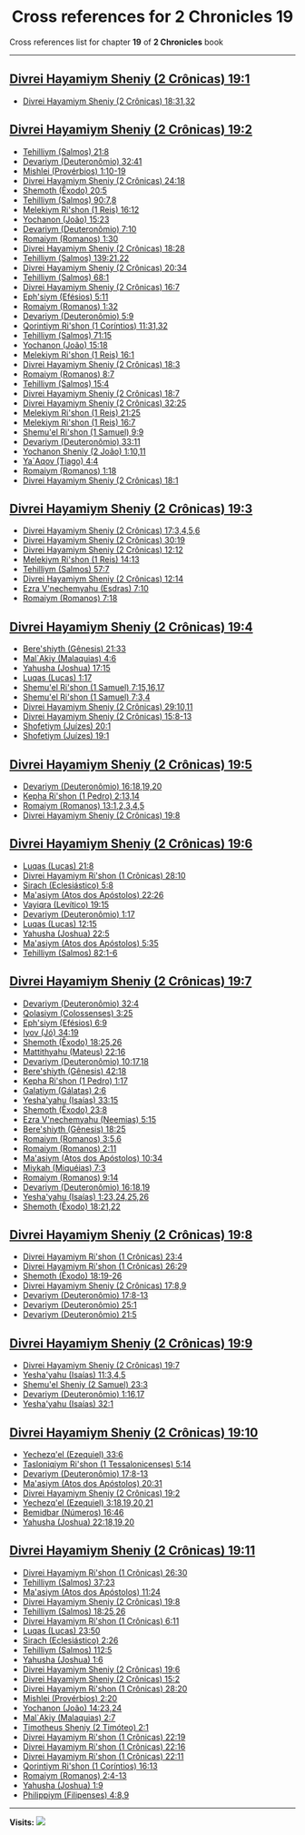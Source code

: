 <div align="center">

# Cross references for **2 Chronicles 19**
</div>

Cross references list for chapter **19** of **2 Chronicles** book

---

<h2 id="1"><a href="https://bible.ozzuu.com/pt_yah/2Ch/19#1" target="_blank">Divrei Hayamiym Sheniy (2 Crônicas) 19:1</a></h2>

- [Divrei Hayamiym Sheniy (2 Crônicas) 18:31,32](https://bible.ozzuu.com/pt_yah/2Ch/18#31)
<h2 id="2"><a href="https://bible.ozzuu.com/pt_yah/2Ch/19#2" target="_blank">Divrei Hayamiym Sheniy (2 Crônicas) 19:2</a></h2>

- [Tehilliym (Salmos) 21:8](https://bible.ozzuu.com/pt_yah/Psa/21#8)
- [Devariym (Deuteronômio) 32:41](https://bible.ozzuu.com/pt_yah/Deu/32#41)
- [Mishlei (Provérbios) 1:10-19](https://bible.ozzuu.com/pt_yah/Pro/1#10)
- [Divrei Hayamiym Sheniy (2 Crônicas) 24:18](https://bible.ozzuu.com/pt_yah/2Ch/24#18)
- [Shemoth (Êxodo) 20:5](https://bible.ozzuu.com/pt_yah/Exo/20#5)
- [Tehilliym (Salmos) 90:7,8](https://bible.ozzuu.com/pt_yah/Psa/90#7)
- [Melekiym Ri'shon (1 Reis) 16:12](https://bible.ozzuu.com/pt_yah/1Ki/16#12)
- [Yochanon (João) 15:23](https://bible.ozzuu.com/pt_yah/Joh/15#23)
- [Devariym (Deuteronômio) 7:10](https://bible.ozzuu.com/pt_yah/Deu/7#10)
- [Romaiym (Romanos) 1:30](https://bible.ozzuu.com/pt_yah/Rom/1#30)
- [Divrei Hayamiym Sheniy (2 Crônicas) 18:28](https://bible.ozzuu.com/pt_yah/2Ch/18#28)
- [Tehilliym (Salmos) 139:21,22](https://bible.ozzuu.com/pt_yah/Psa/139#21)
- [Divrei Hayamiym Sheniy (2 Crônicas) 20:34](https://bible.ozzuu.com/pt_yah/2Ch/20#34)
- [Tehilliym (Salmos) 68:1](https://bible.ozzuu.com/pt_yah/Psa/68#1)
- [Divrei Hayamiym Sheniy (2 Crônicas) 16:7](https://bible.ozzuu.com/pt_yah/2Ch/16#7)
- [Eph'siym (Efésios) 5:11](https://bible.ozzuu.com/pt_yah/Eph/5#11)
- [Romaiym (Romanos) 1:32](https://bible.ozzuu.com/pt_yah/Rom/1#32)
- [Devariym (Deuteronômio) 5:9](https://bible.ozzuu.com/pt_yah/Deu/5#9)
- [Qorintiym Ri'shon (1 Coríntios) 11:31,32](https://bible.ozzuu.com/pt_yah/1Co/11#31)
- [Tehilliym (Salmos) 71:15](https://bible.ozzuu.com/pt_yah/Psa/71#15)
- [Yochanon (João) 15:18](https://bible.ozzuu.com/pt_yah/Joh/15#18)
- [Melekiym Ri'shon (1 Reis) 16:1](https://bible.ozzuu.com/pt_yah/1Ki/16#1)
- [Divrei Hayamiym Sheniy (2 Crônicas) 18:3](https://bible.ozzuu.com/pt_yah/2Ch/18#3)
- [Romaiym (Romanos) 8:7](https://bible.ozzuu.com/pt_yah/Rom/8#7)
- [Tehilliym (Salmos) 15:4](https://bible.ozzuu.com/pt_yah/Psa/15#4)
- [Divrei Hayamiym Sheniy (2 Crônicas) 18:7](https://bible.ozzuu.com/pt_yah/2Ch/18#7)
- [Divrei Hayamiym Sheniy (2 Crônicas) 32:25](https://bible.ozzuu.com/pt_yah/2Ch/32#25)
- [Melekiym Ri'shon (1 Reis) 21:25](https://bible.ozzuu.com/pt_yah/1Ki/21#25)
- [Melekiym Ri'shon (1 Reis) 16:7](https://bible.ozzuu.com/pt_yah/1Ki/16#7)
- [Shemu'el Ri'shon (1 Samuel) 9:9](https://bible.ozzuu.com/pt_yah/1Sm/9#9)
- [Devariym (Deuteronômio) 33:11](https://bible.ozzuu.com/pt_yah/Deu/33#11)
- [Yochanon Sheniy (2 João) 1:10,11](https://bible.ozzuu.com/pt_yah/2Jo/1#10)
- [Ya`Aqov (Tiago) 4:4](https://bible.ozzuu.com/pt_yah/Jam/4#4)
- [Romaiym (Romanos) 1:18](https://bible.ozzuu.com/pt_yah/Rom/1#18)
- [Divrei Hayamiym Sheniy (2 Crônicas) 18:1](https://bible.ozzuu.com/pt_yah/2Ch/18#1)
<h2 id="3"><a href="https://bible.ozzuu.com/pt_yah/2Ch/19#3" target="_blank">Divrei Hayamiym Sheniy (2 Crônicas) 19:3</a></h2>

- [Divrei Hayamiym Sheniy (2 Crônicas) 17:3,4,5,6](https://bible.ozzuu.com/pt_yah/2Ch/17#3)
- [Divrei Hayamiym Sheniy (2 Crônicas) 30:19](https://bible.ozzuu.com/pt_yah/2Ch/30#19)
- [Divrei Hayamiym Sheniy (2 Crônicas) 12:12](https://bible.ozzuu.com/pt_yah/2Ch/12#12)
- [Melekiym Ri'shon (1 Reis) 14:13](https://bible.ozzuu.com/pt_yah/1Ki/14#13)
- [Tehilliym (Salmos) 57:7](https://bible.ozzuu.com/pt_yah/Psa/57#7)
- [Divrei Hayamiym Sheniy (2 Crônicas) 12:14](https://bible.ozzuu.com/pt_yah/2Ch/12#14)
- [Ezra V'nechemyahu (Esdras) 7:10](https://bible.ozzuu.com/pt_yah/1Ez/7#10)
- [Romaiym (Romanos) 7:18](https://bible.ozzuu.com/pt_yah/Rom/7#18)
<h2 id="4"><a href="https://bible.ozzuu.com/pt_yah/2Ch/19#4" target="_blank">Divrei Hayamiym Sheniy (2 Crônicas) 19:4</a></h2>

- [Bere'shiyth (Gênesis) 21:33](https://bible.ozzuu.com/pt_yah/Gen/21#33)
- [Mal`Akiy (Malaquias) 4:6](https://bible.ozzuu.com/pt_yah/Mal/4#6)
- [Yahusha (Joshua) 17:15](https://bible.ozzuu.com/pt_yah/Jos/17#15)
- [Luqas (Lucas) 1:17](https://bible.ozzuu.com/pt_yah/Luk/1#17)
- [Shemu'el Ri'shon (1 Samuel) 7:15,16,17](https://bible.ozzuu.com/pt_yah/1Sm/7#15)
- [Shemu'el Ri'shon (1 Samuel) 7:3,4](https://bible.ozzuu.com/pt_yah/1Sm/7#3)
- [Divrei Hayamiym Sheniy (2 Crônicas) 29:10,11](https://bible.ozzuu.com/pt_yah/2Ch/29#10)
- [Divrei Hayamiym Sheniy (2 Crônicas) 15:8-13](https://bible.ozzuu.com/pt_yah/2Ch/15#8)
- [Shofetiym (Juízes) 20:1](https://bible.ozzuu.com/pt_yah/Jdg/20#1)
- [Shofetiym (Juízes) 19:1](https://bible.ozzuu.com/pt_yah/Jdg/19#1)
<h2 id="5"><a href="https://bible.ozzuu.com/pt_yah/2Ch/19#5" target="_blank">Divrei Hayamiym Sheniy (2 Crônicas) 19:5</a></h2>

- [Devariym (Deuteronômio) 16:18,19,20](https://bible.ozzuu.com/pt_yah/Deu/16#18)
- [Kepha Ri'shon (1 Pedro) 2:13,14](https://bible.ozzuu.com/pt_yah/1Pe/2#13)
- [Romaiym (Romanos) 13:1,2,3,4,5](https://bible.ozzuu.com/pt_yah/Rom/13#1)
- [Divrei Hayamiym Sheniy (2 Crônicas) 19:8](https://bible.ozzuu.com/pt_yah/2Ch/19#8)
<h2 id="6"><a href="https://bible.ozzuu.com/pt_yah/2Ch/19#6" target="_blank">Divrei Hayamiym Sheniy (2 Crônicas) 19:6</a></h2>

- [Luqas (Lucas) 21:8](https://bible.ozzuu.com/pt_yah/Luk/21#8)
- [Divrei Hayamiym Ri'shon (1 Crônicas) 28:10](https://bible.ozzuu.com/pt_yah/1Ch/28#10)
- [Sirach (Eclesiástico) 5:8](https://bible.ozzuu.com/pt_yah/Sir/5#8)
- [Ma'asiym (Atos dos Apóstolos) 22:26](https://bible.ozzuu.com/pt_yah/Act/22#26)
- [Vayiqra (Levítico) 19:15](https://bible.ozzuu.com/pt_yah/Lev/19#15)
- [Devariym (Deuteronômio) 1:17](https://bible.ozzuu.com/pt_yah/Deu/1#17)
- [Luqas (Lucas) 12:15](https://bible.ozzuu.com/pt_yah/Luk/12#15)
- [Yahusha (Joshua) 22:5](https://bible.ozzuu.com/pt_yah/Jos/22#5)
- [Ma'asiym (Atos dos Apóstolos) 5:35](https://bible.ozzuu.com/pt_yah/Act/5#35)
- [Tehilliym (Salmos) 82:1-6](https://bible.ozzuu.com/pt_yah/Psa/82#1)
<h2 id="7"><a href="https://bible.ozzuu.com/pt_yah/2Ch/19#7" target="_blank">Divrei Hayamiym Sheniy (2 Crônicas) 19:7</a></h2>

- [Devariym (Deuteronômio) 32:4](https://bible.ozzuu.com/pt_yah/Deu/32#4)
- [Qolasiym (Colossenses) 3:25](https://bible.ozzuu.com/pt_yah/Col/3#25)
- [Eph'siym (Efésios) 6:9](https://bible.ozzuu.com/pt_yah/Eph/6#9)
- [Iyov (Jó) 34:19](https://bible.ozzuu.com/pt_yah/Job/34#19)
- [Shemoth (Êxodo) 18:25,26](https://bible.ozzuu.com/pt_yah/Exo/18#25)
- [Mattithyahu (Mateus) 22:16](https://bible.ozzuu.com/pt_yah/Mat/22#16)
- [Devariym (Deuteronômio) 10:17,18](https://bible.ozzuu.com/pt_yah/Deu/10#17)
- [Bere'shiyth (Gênesis) 42:18](https://bible.ozzuu.com/pt_yah/Gen/42#18)
- [Kepha Ri'shon (1 Pedro) 1:17](https://bible.ozzuu.com/pt_yah/1Pe/1#17)
- [Galatiym (Gálatas) 2:6](https://bible.ozzuu.com/pt_yah/Gal/2#6)
- [Yesha'yahu (Isaías) 33:15](https://bible.ozzuu.com/pt_yah/Isa/33#15)
- [Shemoth (Êxodo) 23:8](https://bible.ozzuu.com/pt_yah/Exo/23#8)
- [Ezra V'nechemyahu (Neemias) 5:15](https://bible.ozzuu.com/pt_yah/Neh/5#15)
- [Bere'shiyth (Gênesis) 18:25](https://bible.ozzuu.com/pt_yah/Gen/18#25)
- [Romaiym (Romanos) 3:5,6](https://bible.ozzuu.com/pt_yah/Rom/3#5)
- [Romaiym (Romanos) 2:11](https://bible.ozzuu.com/pt_yah/Rom/2#11)
- [Ma'asiym (Atos dos Apóstolos) 10:34](https://bible.ozzuu.com/pt_yah/Act/10#34)
- [Miykah (Miquéias) 7:3](https://bible.ozzuu.com/pt_yah/Mic/7#3)
- [Romaiym (Romanos) 9:14](https://bible.ozzuu.com/pt_yah/Rom/9#14)
- [Devariym (Deuteronômio) 16:18,19](https://bible.ozzuu.com/pt_yah/Deu/16#18)
- [Yesha'yahu (Isaías) 1:23,24,25,26](https://bible.ozzuu.com/pt_yah/Isa/1#23)
- [Shemoth (Êxodo) 18:21,22](https://bible.ozzuu.com/pt_yah/Exo/18#21)
<h2 id="8"><a href="https://bible.ozzuu.com/pt_yah/2Ch/19#8" target="_blank">Divrei Hayamiym Sheniy (2 Crônicas) 19:8</a></h2>

- [Divrei Hayamiym Ri'shon (1 Crônicas) 23:4](https://bible.ozzuu.com/pt_yah/1Ch/23#4)
- [Divrei Hayamiym Ri'shon (1 Crônicas) 26:29](https://bible.ozzuu.com/pt_yah/1Ch/26#29)
- [Shemoth (Êxodo) 18:19-26](https://bible.ozzuu.com/pt_yah/Exo/18#19)
- [Divrei Hayamiym Sheniy (2 Crônicas) 17:8,9](https://bible.ozzuu.com/pt_yah/2Ch/17#8)
- [Devariym (Deuteronômio) 17:8-13](https://bible.ozzuu.com/pt_yah/Deu/17#8)
- [Devariym (Deuteronômio) 25:1](https://bible.ozzuu.com/pt_yah/Deu/25#1)
- [Devariym (Deuteronômio) 21:5](https://bible.ozzuu.com/pt_yah/Deu/21#5)
<h2 id="9"><a href="https://bible.ozzuu.com/pt_yah/2Ch/19#9" target="_blank">Divrei Hayamiym Sheniy (2 Crônicas) 19:9</a></h2>

- [Divrei Hayamiym Sheniy (2 Crônicas) 19:7](https://bible.ozzuu.com/pt_yah/2Ch/19#7)
- [Yesha'yahu (Isaías) 11:3,4,5](https://bible.ozzuu.com/pt_yah/Isa/11#3)
- [Shemu'el Sheniy (2 Samuel) 23:3](https://bible.ozzuu.com/pt_yah/2Sm/23#3)
- [Devariym (Deuteronômio) 1:16,17](https://bible.ozzuu.com/pt_yah/Deu/1#16)
- [Yesha'yahu (Isaías) 32:1](https://bible.ozzuu.com/pt_yah/Isa/32#1)
<h2 id="10"><a href="https://bible.ozzuu.com/pt_yah/2Ch/19#10" target="_blank">Divrei Hayamiym Sheniy (2 Crônicas) 19:10</a></h2>

- [Yechezq'el (Ezequiel) 33:6](https://bible.ozzuu.com/pt_yah/Eze/33#6)
- [Tasloniqiym Ri'shon (1 Tessalonicenses) 5:14](https://bible.ozzuu.com/pt_yah/1Th/5#14)
- [Devariym (Deuteronômio) 17:8-13](https://bible.ozzuu.com/pt_yah/Deu/17#8)
- [Ma'asiym (Atos dos Apóstolos) 20:31](https://bible.ozzuu.com/pt_yah/Act/20#31)
- [Divrei Hayamiym Sheniy (2 Crônicas) 19:2](https://bible.ozzuu.com/pt_yah/2Ch/19#2)
- [Yechezq'el (Ezequiel) 3:18,19,20,21](https://bible.ozzuu.com/pt_yah/Eze/3#18)
- [Bemidbar (Números) 16:46](https://bible.ozzuu.com/pt_yah/Num/16#46)
- [Yahusha (Joshua) 22:18,19,20](https://bible.ozzuu.com/pt_yah/Jos/22#18)
<h2 id="11"><a href="https://bible.ozzuu.com/pt_yah/2Ch/19#11" target="_blank">Divrei Hayamiym Sheniy (2 Crônicas) 19:11</a></h2>

- [Divrei Hayamiym Ri'shon (1 Crônicas) 26:30](https://bible.ozzuu.com/pt_yah/1Ch/26#30)
- [Tehilliym (Salmos) 37:23](https://bible.ozzuu.com/pt_yah/Psa/37#23)
- [Ma'asiym (Atos dos Apóstolos) 11:24](https://bible.ozzuu.com/pt_yah/Act/11#24)
- [Divrei Hayamiym Sheniy (2 Crônicas) 19:8](https://bible.ozzuu.com/pt_yah/2Ch/19#8)
- [Tehilliym (Salmos) 18:25,26](https://bible.ozzuu.com/pt_yah/Psa/18#25)
- [Divrei Hayamiym Ri'shon (1 Crônicas) 6:11](https://bible.ozzuu.com/pt_yah/1Ch/6#11)
- [Luqas (Lucas) 23:50](https://bible.ozzuu.com/pt_yah/Luk/23#50)
- [Sirach (Eclesiástico) 2:26](https://bible.ozzuu.com/pt_yah/Sir/2#26)
- [Tehilliym (Salmos) 112:5](https://bible.ozzuu.com/pt_yah/Psa/112#5)
- [Yahusha (Joshua) 1:6](https://bible.ozzuu.com/pt_yah/Jos/1#6)
- [Divrei Hayamiym Sheniy (2 Crônicas) 19:6](https://bible.ozzuu.com/pt_yah/2Ch/19#6)
- [Divrei Hayamiym Sheniy (2 Crônicas) 15:2](https://bible.ozzuu.com/pt_yah/2Ch/15#2)
- [Divrei Hayamiym Ri'shon (1 Crônicas) 28:20](https://bible.ozzuu.com/pt_yah/1Ch/28#20)
- [Mishlei (Provérbios) 2:20](https://bible.ozzuu.com/pt_yah/Pro/2#20)
- [Yochanon (João) 14:23,24](https://bible.ozzuu.com/pt_yah/Joh/14#23)
- [Mal`Akiy (Malaquias) 2:7](https://bible.ozzuu.com/pt_yah/Mal/2#7)
- [Timotheus Sheniy (2 Timóteo) 2:1](https://bible.ozzuu.com/pt_yah/2Ti/2#1)
- [Divrei Hayamiym Ri'shon (1 Crônicas) 22:19](https://bible.ozzuu.com/pt_yah/1Ch/22#19)
- [Divrei Hayamiym Ri'shon (1 Crônicas) 22:16](https://bible.ozzuu.com/pt_yah/1Ch/22#16)
- [Divrei Hayamiym Ri'shon (1 Crônicas) 22:11](https://bible.ozzuu.com/pt_yah/1Ch/22#11)
- [Qorintiym Ri'shon (1 Coríntios) 16:13](https://bible.ozzuu.com/pt_yah/1Co/16#13)
- [Romaiym (Romanos) 2:4-13](https://bible.ozzuu.com/pt_yah/Rom/2#4)
- [Yahusha (Joshua) 1:9](https://bible.ozzuu.com/pt_yah/Jos/1#9)
- [Philippiym (Filipenses) 4:8,9](https://bible.ozzuu.com/pt_yah/Php/4#8)


---

**Visits:**
![](https://profile-counter.glitch.me/visitCounter_crossrefs47/count.svg)
